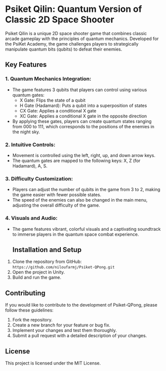 # Psiket Qilin: Quantum Version of Classic 2D Space Shooter

Psiket Qilin is a unique 2D space shooter game that combines classic
arcade gameplay with the principles of quantum mechanics. Developed for
the PsiKet Academy, the game challenges players to strategically
manipulate quantum bits (qubits) to defeat their enemies.

## Key Features

### 1. Quantum Mechanics Integration:

- The game features 3 qubits that players can control using
  various quantum gates:
  - X Gate: Flips the state of a qubit
  - H Gate (Hadamard): Puts a qubit into a superposition of
    states
  - CX Gate: Applies a conditional X gate
  - XC Gate: Applies a conditional X gate in the opposite
    direction
- By applying these gates, players can create quantum states
  ranging from 000 to 111, which corresponds to the positions of
  the enemies in the night sky.

### 2. Intuitive Controls:

- Movement is controlled using the left, right, up, and down arrow
  keys.
- The quantum gates are mapped to the following keys: X, Z (for
  Hadamard), A, S.

### 3. Difficulty Customization:

- Players can adjust the number of qubits in the game from 3 to 2,
  making the game easier with fewer possible states.
- The speed of the enemies can also be changed in the main menu,
  adjusting the overall difficulty of the game.

### 4. Visuals and Audio:

- The game features vibrant, colorful visuals and a captivating
  soundtrack to immerse players in the quantum space combat
  experience.

  ## Installation and Setup

1. Clone the repository from GitHub: `https://github.com/niloufarmj/Psiket-QPong.git`
2. Open the project in Unity.
3. Build and run the game.

## Contributing

If you would like to contribute to the development of Psiket-QPong, please follow these guidelines:

1. Fork the repository.
2. Create a new branch for your feature or bug fix.
3. Implement your changes and test them thoroughly.
4. Submit a pull request with a detailed description of your changes.

## License

This project is licensed under the MIT License.
